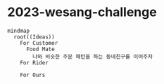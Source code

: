 # 2023-wesang-challenge

```mermaid
mindmap
  root((Ideas))
    For Customer
      Food Mate
        나와 비슷한 주문 패턴을 하는 동네친구를 이어주자
    For Rider
      
    For Ours
      
      


```
